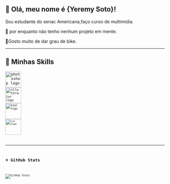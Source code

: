 ## 💜 Olá, meu nome é {Yeremy Soto}!

Sou estudante do senac Americana,faço curso de multimidia.

🔭 por enquanto não tenho nenhum projeto em mente.

💬Gosto muito de dar grau de bike.

---

## 🚀 Minhas Skills
<code><img src="https://skillicons.dev/icons?i=photoshop" height="50" alt="photoshop logo" />
<code><img src="https://skillicons.dev/icons?i=illustrator" height="50" alt="illustrator logo" />
<code><img src="https://skillicons.dev/icons?i=html" height="50" alt="html logo" />
<code><img src="https://skillicons.dev/icons?i=css" height="50" alt="css logo" />
 

---

## ⭐ GitHub Stats

![GitHub Stats](https://github-readme-stats.vercel.app/api?username=Yerem&sow_icons=true&theme=dark)</code>